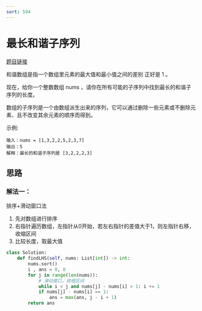```yaml
---
sort: 594
---
```

# 最长和谐子序列

[题目链接](https://leetcode-cn.com/problems/longest-harmonious-subsequence/)

和谐数组是指一个数组里元素的最大值和最小值之间的差别 正好是 1 。

现在，给你一个整数数组 nums ，请你在所有可能的子序列中找到最长的和谐子序列的长度。

数组的子序列是一个由数组派生出来的序列，它可以通过删除一些元素或不删除元素、且不改变其余元素的顺序而得到。


示例:
```
输入：nums = [1,3,2,2,5,2,3,7] 
输出：5
解释：最长的和谐子序列是 [3,2,2,2,3]
```


## 思路

### 解法一：
排序+滑动窗口法
1. 先对数组进行排序
2. 右指针遍历数组，左指针从0开始，若左右指针的差值大于1，则左指针右移，收缩区间
3. 比较长度，取最大值
   
```python
class Solution:
    def findLHS(self, nums: List[int]) -> int:
        nums.sort()
        i , ans = 0, 0
        for j in range(len(nums)):
            # 滑动窗口，收缩区间
            while i < j and nums[j] - nums[i] > 1: i += 1
            if nums[j] - nums[i] == 1:
                ans = max(ans, j - i + 1)
        return ans
```